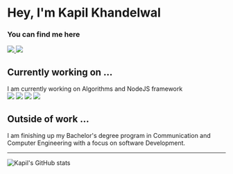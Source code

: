 # Hey, I'm Kapil Khandelwal

### You can find me here

<a href="https://www.linkedin.com/in/thekapilkhandelwal/">
  <img src="https://img.shields.io/badge/LinkedIn-0077B5?style=for-the-badge&logo=linkedin&logoColor=white"/>
</a> 
<a href="https://twitter.com/kapilkhndelwal">
  <img src="https://img.shields.io/badge/Twitter-1DA1F2?style=for-the-badge&logo=twitter&logoColor=white"/>
</a>

## Currently working on ...
I am currently working on Algorithms and NodeJS framework
<br styles="margin-top: 10px">
<img src="https://img.shields.io/badge/C%2B%2B-00599C?style=for-the-badge&logo=c%2B%2B&logoColor=white"/>
<img src="https://img.shields.io/badge/JavaScript-F7DF1E?style=for-the-badge&logo=javascript&logoColor=black"/>
<img src="https://img.shields.io/badge/Node.js-339933?style=for-the-badge&logo=nodedotjs&logoColor=white"/>
<img src="https://img.shields.io/badge/Express.js-000000?style=for-the-badge&logo=express&logoColor=white"/>

## Outside of work ...

I am finishing up my Bachelor's degree program in
Communication and Computer Engineering with a focus on software Development. 
<hr>

![Kapil's GitHub stats](https://github-readme-stats.vercel.app/api?username=thekapilkhandelwal&theme=tokyonight&show_icons=true)
